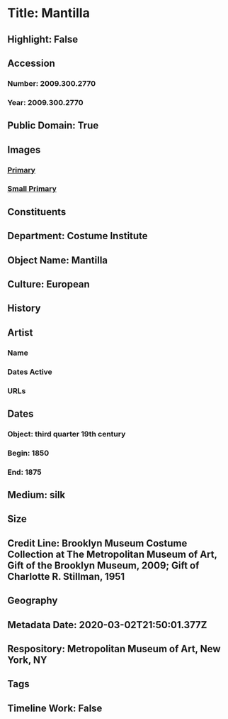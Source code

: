 # Title: Mantilla
## Highlight: False
## Accession
### Number: 2009.300.2770
### Year: 2009.300.2770
## Public Domain: True
## Images
### [Primary](https://images.metmuseum.org/CRDImages/ci/original/51.80.67_CP4.jpg)
### [Small Primary](https://images.metmuseum.org/CRDImages/ci/web-large/51.80.67_CP4.jpg)
## Constituents
## Department: Costume Institute
## Object Name: Mantilla
## Culture: European
## History
## Artist
### Name
### Dates Active
### URLs
## Dates
### Object: third quarter 19th century
### Begin: 1850
### End: 1875
## Medium: silk
## Size
## Credit Line: Brooklyn Museum Costume Collection at The Metropolitan Museum of Art, Gift of the Brooklyn Museum, 2009; Gift of Charlotte R. Stillman, 1951
## Geography
## Metadata Date: 2020-03-02T21:50:01.377Z
## Respository: Metropolitan Museum of Art, New York, NY
## Tags
## Timeline Work: False